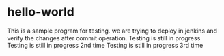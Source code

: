 # hello-world

This is a sample program for testing.
we are trying to deploy in jenkins and verify the changes after commit operation.
Testing is still in progress
Testing is still in progress 2nd time
Testing is still in progress 3rd time
